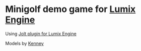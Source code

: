 # Minigolf demo game for [Lumix Engine](https://github.com/nem0/lumixengine)

Using [Jolt plugin for Lumix Engine](https://github.com/nem0/lumixengine_jolt)

Models by [Kenney](https://kenney.nl/)

